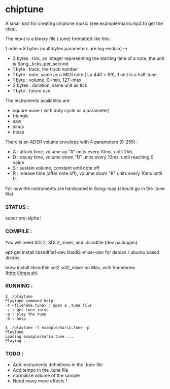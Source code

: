# chiptune

A small tool for creating chiptune music (see example/mario.mp3 to get the idea).

The input is a binary file (.tune) formatted like this:

1 note  = 8 bytes (multibytes parameters are big-endian)-->
  * 2 bytes : tick, an integer representing the starting time of a note, the unit is Song._ticks_per_second
  * 1 byte : track, the track number
  * 1 byte : note, same as a MIDI note ( La 440 = 69), 1 unit is a half-tone
  * 1 byte : volume, 0=min, 127=max
  * 2 bytes : duration, same unit as tick
  * 1 byte : future use

The instruments availables are:
  * square wave ( with duty cycle as a parameter)
  * triangle
  * saw
  * sinus
  * noise

There is an ADSR volume envelope with 4 parameters (0-255) :
  * A : attack time, volume up "A" units every 10ms, until 255.
  * D : decay time, volume down "D" units every 10ms, until reaching S value
  * S : sustain volume, constant until note off
  * R : release time (after note off), volume down "R" units every 10ms until 0.

For now the instruments are hardcoded in Song::load (should go in the .tune file)


### STATUS :

  super pre-alpha !
  
### COMPILE :

You will need SDL2, SDL2_mixer, and libsndfile (dev packages).

apt-get install libsndfile1-dev libsdl2-mixer-dev for debian / ubuntu based distros.

brew install libsndfile sdl2 sdl2_mixer on Mac, with homebrew (http://brew.sh)

### RUNNING :

```
$ ./playtune 
Playtune command help:
-t <filename.tune> : open a .tune file
-i : get tune infos
-p : play the tune
-h : help
```
 
``` 
$ ./playtune -t example/mario.tune -p
PlayTune
Loading example/mario.tune ...
Playing ...
```
 
### TODO :

  * Add instruments definitions in the .tune file
  * Add tempo in the .tune file
  * normalize volume of the sample
  * Need many more effects !

